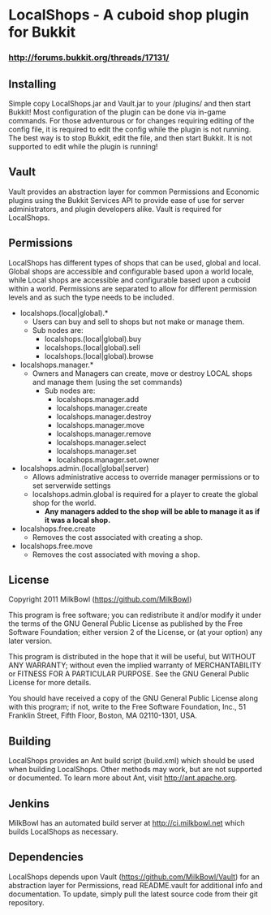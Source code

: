 # LocalShops - A cuboid shop plugin for Bukkit
### http://forums.bukkit.org/threads/17131/

## Installing
Simple copy LocalShops.jar and Vault.jar to your <bukkit-directory>/plugins/ and then start
Bukkit!  Most configuration of the plugin can be done via in-game commands.
For those adventurous or for changes requiring editing of the config file, it
is required to edit the config while the plugin is not running.  The best way
is to stop Bukkit, edit the file, and then start Bukkit.  It is not supported
to edit while the plugin is running!


## Vault
Vault provides an abstraction layer for common Permissions and Economic plugins
using the Bukkit Services API to provide ease of use for server administrators,
and plugin developers alike.  Vault is required for LocalShops.


## Permissions
LocalShops has different types of shops that can be used, global and local.
Global shops are accessible and configurable based upon a world locale, while
Local shops are accessible and configurable based upon a cuboid within a world.
Permissions are separated to allow for different permission levels and as such
the type needs to be included.

 * localshops.(local|global).*
   - Users can buy and sell to shops but not make or manage them.
   - Sub nodes are:
     - localshops.(local|global).buy
     - localshops.(local|global).sell
     - localshops.(local|global).browse
 * localshops.manager.*
   - Owners and Managers can create, move or destroy LOCAL shops and manage them (using the set commands)
     - Sub nodes are:
       - localshops.manager.add
       - localshops.manager.create
       - localshops.manager.destroy
       - localshops.manager.move
       - localshops.manager.remove
       - localshops.manager.select
       - localshops.manager.set
       - localshops.manager.set.owner
 * localshops.admin.(local|global|server)
   - Allows administrative access to override manager permissions or to set serverwide settings
   - localshops.admin.global is required for a player to create the global shop for the world. 
     - **Any managers added to the shop will be able to manage it as if it was a local shop.**
 * localshops.free.create
   - Removes the cost associated with creating a shop.
 * localshops.free.move
   - Removes the cost associated with moving a shop.


## License
Copyright 2011 MilkBowl (https://github.com/MilkBowl)
 
This program is free software; you can redistribute it and/or
modify it under the terms of the GNU General Public License
as published by the Free Software Foundation; either version 2
of the License, or (at your option) any later version.
 
This program is distributed in the hope that it will be useful,
but WITHOUT ANY WARRANTY; without even the implied warranty of
MERCHANTABILITY or FITNESS FOR A PARTICULAR PURPOSE.  See the
GNU General Public License for more details.
 
You should have received a copy of the GNU General Public License
along with this program; if not, write to the Free Software
Foundation, Inc., 51 Franklin Street, Fifth Floor, Boston, MA  02110-1301, USA.


## Building
LocalShops provides an Ant build script (build.xml) which should be used when
building LocalShops.  Other methods may work, but are not supported or
documented.  To learn more about Ant, visit http://ant.apache.org.


## Jenkins
MilkBowl has an automated build server at http://ci.milkbowl.net which builds
LocalShops as necessary.


## Dependencies
LocalShops depends upon Vault (https://github.com/MilkBowl/Vault) for an
abstraction layer for Permissions, read README.vault for additional info and
documentation.  To update, simply pull the latest source code from their git
repository.
